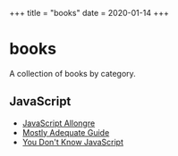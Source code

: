 +++
title = "books"
date = 2020-01-14
+++

# books

A collection of books by category.

## JavaScript

* [JavaScript Allongre](https://leanpub.com/javascriptallongesix/read)
* [Mostly Adequate Guide](https://mostly-adequate.gitbooks.io/mostly-adequate-guide/)
* [You Don't Know JavaScript](https://github.com/getify/You-Dont-Know-JS)
